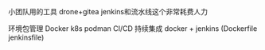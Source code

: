  小团队用的工具  drone+gitea jenkins和流水线这个非常耗费人力

环境包管理 Docker k8s podman
CI/CD 持续集成 docker + jenkins (Dockerfile jenkinsfile)
